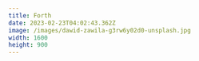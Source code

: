 ```yaml
---
title: Forth
date: 2023-02-23T04:02:43.362Z
image: /images/dawid-zawila-g3rw6y02d0-unsplash.jpg
width: 1600
height: 900
---
```


